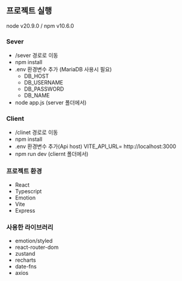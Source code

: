 ## 프로젝트 실행
node v20.9.0 / npm v10.6.0

### Sever
- /sever 경로로 이동
- npm install
- .env 환경변수 추가
(MariaDB 사용시 필요)
  - DB_HOST
  - DB_USERNAME
  - DB_PASSWORD
  - DB_NAME
- node app.js (server 폴더에서)

### Client
- /clinet 경로로 이동
- npm install
- .env 환경변수 추가(Api host)
VITE_API_URL= http://localhost:3000
- npm run dev (cliernt 폴더에서)


### 프로젝트 환경
- React
- Typescript
- Emotion
- Vite
- Express

### 사용한 라이브러리
- emotion/styled
- react-router-dom
- zustand
- recharts
- date-fns
- axios

